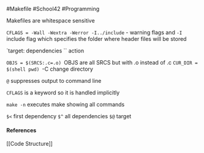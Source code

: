 #Makefile #School42 #Programming 

Makefiles are whitespace sensitive

`CFLAGS = -Wall -Wextra -Werror -I../include` - warning flags and `-I` include flag which specifies the folder where header files will be stored

`target: dependencies
``	action

`OBJS = $(SRCS:.c=.o)
`OBJS are all SRCS but with .o instead of .c
`CUR_DIR = $(shell pwd)
`-C change directory

`@` suppresses output to command line

`CFLAGS` is a keyword so it is handled implicitly

`make -n` executes make showing all commands

`$<` first dependency
`$^` all dependencies
`$@` target

#### References
[[Code Structure]]